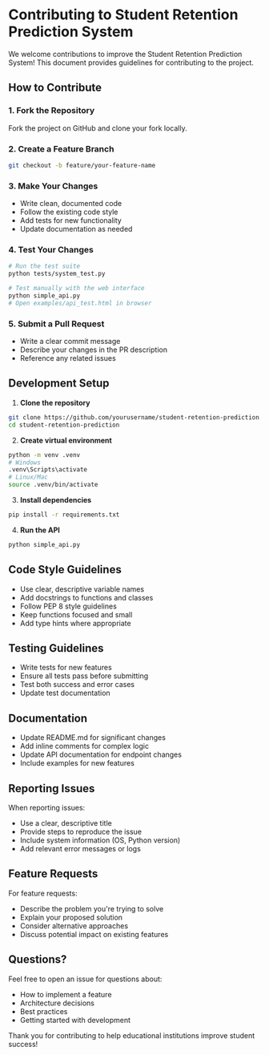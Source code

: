 # Contributing to Student Retention Prediction System

We welcome contributions to improve the Student Retention Prediction System! This document provides guidelines for contributing to the project.

## How to Contribute

### 1. Fork the Repository
Fork the project on GitHub and clone your fork locally.

### 2. Create a Feature Branch
```bash
git checkout -b feature/your-feature-name
```

### 3. Make Your Changes
- Write clean, documented code
- Follow the existing code style
- Add tests for new functionality
- Update documentation as needed

### 4. Test Your Changes
```bash
# Run the test suite
python tests/system_test.py

# Test manually with the web interface
python simple_api.py
# Open examples/api_test.html in browser
```

### 5. Submit a Pull Request
- Write a clear commit message
- Describe your changes in the PR description
- Reference any related issues

## Development Setup

1. **Clone the repository**
```bash
git clone https://github.com/yourusername/student-retention-prediction.git
cd student-retention-prediction
```

2. **Create virtual environment**
```bash
python -m venv .venv
# Windows
.venv\Scripts\activate
# Linux/Mac
source .venv/bin/activate
```

3. **Install dependencies**
```bash
pip install -r requirements.txt
```

4. **Run the API**
```bash
python simple_api.py
```

## Code Style Guidelines

- Use clear, descriptive variable names
- Add docstrings to functions and classes
- Follow PEP 8 style guidelines
- Keep functions focused and small
- Add type hints where appropriate

## Testing Guidelines

- Write tests for new features
- Ensure all tests pass before submitting
- Test both success and error cases
- Update test documentation

## Documentation

- Update README.md for significant changes
- Add inline comments for complex logic
- Update API documentation for endpoint changes
- Include examples for new features

## Reporting Issues

When reporting issues:
- Use a clear, descriptive title
- Provide steps to reproduce the issue
- Include system information (OS, Python version)
- Add relevant error messages or logs

## Feature Requests

For feature requests:
- Describe the problem you're trying to solve
- Explain your proposed solution
- Consider alternative approaches
- Discuss potential impact on existing features

## Questions?

Feel free to open an issue for questions about:
- How to implement a feature
- Architecture decisions
- Best practices
- Getting started with development

Thank you for contributing to help educational institutions improve student success!
